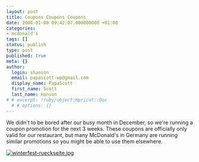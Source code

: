 ```yaml
---
layout: post
title: Coupons Coupons Coupons
date: 2008-01-08 09:42:07.000000000 +01:00
categories:
- mcdonald's
tags: []
status: publish
type: post
published: true
meta: {}
author:
  login: shanson
  email: papascott-wp@gmail.com
  display_name: PapaScott
  first_name: Scott
  last_name: Hanson
# # excerpt: !ruby/object:Hpricot::Doc
  # # options: {}
---
```

<p>We didn't to be bored after our busy month in December, so we're running a coupon promotion for the next 3 weeks. These coupons are officially only valid for our restaurant, but many McDonald's in Germany are running similar promotions so you might be able to use them elsewhere.</p>
<p><a href="http://www.mcdonalds-nordheide.de/wordpress/wp-content/uploads/2008/01/coupons-jan08.pdf" title="coupons-jan08.pdf"><img src="http://www.mcdonalds-nordheide.de/wordpress/wp-content/uploads/2008/01/winterfest-rueckseite.jpg" alt="winterfest-rueckseite.jpg" /></a></p>
